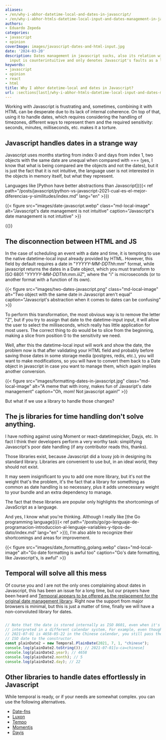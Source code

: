 ```yaml
---
aliases:
- /en/why-i-abhor-datetime-local-and-dates-in-javascript/
- /en/why-i-abhor-htmls-datetime-local-input-and-dates-management-in-javascript/
authors:
- Eduardo Zepeda
categories:
- javascript
- opinion
coverImage: images/javascript-dates-and-html-input.jpg
date: '2024-03-20'
description: Dates management in javascript sucks, also its relation with datetime-local
  input is counterintuitive and only denotes Javascript's faults as a language
keywords:
- javascript
- opinion
- react
- html
title: Why I abhor datetime-local and dates in Javascript?
url: :sections[last]/why-i-abhor-htmls-datetime-local-input-and-dates-management-in-javascript
---
```


Working with Javascript is frustrating and, sometimes, combining it with HTML can be desperate due to its lack of internal coherence. On top of that, using it to handle dates, which requires considering the handling of timezones, different ways to represent them and the required sensitivity: seconds, minutes, milliseconds, etc. makes it a torture.

## Javascript handles dates in a strange way

Javascript uses months starting from index 0 and days from index 1, two objects with the same date are unequal when compared with === (yes, I know that what is being compared are the objects and not the dates), but it is just the fact that it is not intuitive, the language user is not interested in the objects in memory itself, but what they represent. 

Languages like [Python have better abstractions than Javascript]({{< ref path="/posts/javascript/python-vs-javascript-2021-cual-es-el-mejor-diferencias-y-similitudes/index.md" lang="en" >}})

{{< figure src="images/date-javascript.webp" class="md-local-image" alt="Javascript's date management is not intuitive" caption="Javascript's date management is not intuitive" >}}

{{<ad>}}

## The disconnection between HTML and JS

In the case of scheduling an event with a date and time, it is tempting to use the native datetime-local input already provided by HTML. However, this field by default requires a date in "*YYYYY-MM-DDThh:mm*" format, while javascript returns the dates in a Date object, which you must transform to ISO 6801 "*YYYYY-MM-DDThh:mm.iiiZ*", where the "i" is microseconds (or to another format with a function of its own).

{{< figure src="images/two-dates-javascript.png" class="md-local-image" alt="Two object with the same date in Javascript aren't equal" caption="Javascript's abstraction when it comes to dates can be confusing" >}}

To perform this transformation, the most obvious way is to remove the letter "Z", but if you try to assign that date to the datetime-input input, it will allow the user to select the milliseconds, which really has little application for most users. The correct thing to do would be to slice from the beginning, making a slice from position 0 to the sensitivity we need. 

Well, after this the datetime-local input will work and show the date, the problem now is that after validating your HTML field and probably before saving those dates in some storage media (postgres, redis, etc.), you will want to make modifications, so you will have to convert them back to a Date object in javascript in case you want to manage them, which again implies another conversion.

{{< figure src="images/formatting-dates-in-javascript.jpg" class="md-local-image" alt="A meme that with irony, makes fun of Javasript's date management" caption="Oh, mom! Not javascript again!" >}}

But what if we use a library to handle those changes? 

## The js libraries for time handling don't solve anything.

I have nothing against using Moment or react-datetimepicker, Dayjs, etc. In fact I think their developers perform a very worthy task: simplifying Javascript's poor date handling (if any contributor reads this, thanks). 

Those libraries exist, because Javascript did a lousy job in designing its standard library. Libraries are convenient to use but, in an ideal world, they should not exist.

It may seem insignificant to you to add one more library, but it's not the weight that's the problem, it's the fact that a library for something as common as date handling is so necessary, plus it adds unnecessary weight to your bundle and an extra dependency to manage.

The fact that these libraries are popular only highlights the shortcomings of JavaScript as a language. 

And yes, I know what you're thinking. Although I really like [the Go programming language]({{< ref path="/posts/go/go-lenguaje-de-programacion-introduccion-al-lenguaje-variables-y-tipos-de-dato/index.md" lang="en" >}}), I'm also able to recognize their shortcomings and areas for improvement.

{{< figure src="images/date_formatting_golang.webp" class="md-local-image" alt="Go date formatting is awful too" caption="Go's date formatting, like Javascript's, is awful" >}}

## Temporal will solve all this mess

Of course you and I are not the only ones complaining about dates in Javascript, this has been an issue for a long time, but our prayers have been heard and [Temporal appears to be offered as the replacement for the original date management library](https://developer.mozilla.org/en-US/docs/Web/JavaScript/Reference/Global_Objects/Temporal). Right now the support from major browsers is minimal, but this is just a matter of time, finally we will have a non-convoluted library for dates.

``` javascript

// Note that the date is stored internally as ISO 8601, even when it's
// interpreted in a different calendar system. For example, even though
// 2021-07-01 is 4658-05-22 in the Chinese calendar, you still pass the
// ISO date to the constructor.
const plainDate2 = new Temporal.PlainDate(2021, 7, 1, "chinese");
console.log(plainDate2.toString()); // 2021-07-01[u-ca=chinese]
console.log(plainDate2.year); // 4658
console.log(plainDate2.month); // 5
console.log(plainDate2.day); // 22
```

## Other libraries to handle dates effortlessly in Javascript

While temporal is ready, or if your needs are somewhat complex. you can use the following alternatives.

- [Date-fns](https://date-fns.org/#?)
- [Luxon](https://moment.github.io/luxon/#/#?)
- [Tempo](https://tempo.formkit.com/#?)
- [Momentjs](https://momentjs.com/#?)
- [Dayjs](https://day.js.org/#?)